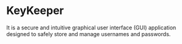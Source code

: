 # KeyKeeper
It is a secure and intuitive graphical user interface (GUI) application designed to safely store and manage usernames and passwords.
